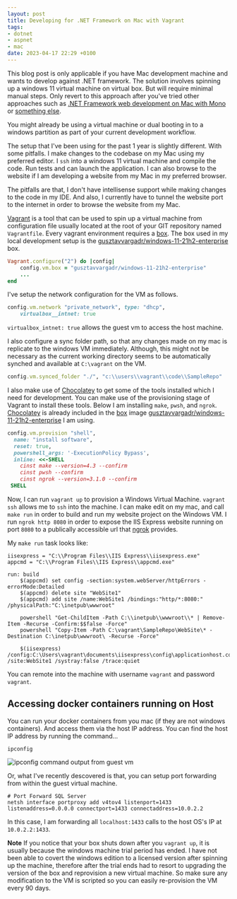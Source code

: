 ```yaml
---
layout: post
title: Developing for .NET Framework on Mac with Vagrant
tags:
- dotnet
- aspnet
- mac
date: 2023-04-17 22:29 +0100
---
```

This blog post is only applicable if you have Mac development machine and wants 
to develop against .NET framework. The solution involves spinning up a windows 11 
virtual machine on virtual box. But will require minimal manual steps. Only 
revert to this approach after you've tried other approaches such as 
[.NET Framework web development on Mac with Mono][on-mac-with-mono] or 
[something else][net-framework-from-mac].

You might already be using a virtual machine or dual booting in to a windows
partition as part of your current development workflow. 

The setup that I've been using for the past 1 year is slightly different. With
some pitfalls. I make changes to the codebase on my Mac using my preferred 
editor. I `ssh` into a windows 11 virtual machine and compile the code. Run 
tests and can launch the application. I can also browse to the website if I am
developing a website from my Mac in my preferred browser. 

The pitfalls are that, I don't have intellisense support while making changes to
the code in my IDE. And also, I currently have to tunnel the website port to the
internet in order to browse the website from my Mac.

[Vagrant] is a tool that can be used to spin up a virtual machine from 
configuration file usually located at the root of your GIT repository named 
`Vagrantfile`. Every vagrant environment requires a [box]. The box used in my 
local development setup is the [gusztavvargadr/windows-11-21h2-enterprise] box.

```ruby
Vagrant.configure("2") do |config|
    config.vm.box = "gusztavvargadr/windows-11-21h2-enterprise"
    ...
end
```

I've setup the network configuration for the VM as follows. 

```ruby
config.vm.network "private_network", type: "dhcp",
    virtualbox__intnet: true
```

`virtualbox_intnet: true` allows the guest vm to access the host machine.

I also configure a sync folder path, so that any changes made on my mac is
replicate to the windows VM immediately. Although, this might not be necessary
as the current working directory seems to be automatically synched and available
at `C:\vagrant` on the VM.

```ruby
config.vm.synced_folder "./", "c:\\users\\vagrant\\code\\SampleRepo"
```

I also make use of [Chocolatey] to get some of the tools installed which I need
for development. You can make use of the provisioning stage of Vagrant to
install these tools. Below I am installing `make`, `pwsh`, and `ngrok`. 
[Chocolatey] is already included in the [box] image [gusztavvargadr/windows-11-21h2-enterprise]
I am using.

```ruby
config.vm.provision "shell",
  name: "install software",
  reset: true,
  powershell_args: '-ExecutionPolicy Bypass',
  inline: <<-SHELL
    cinst make --version=4.3 --confirm
    cinst pwsh --confirm
    cinst ngrok --version=3.1.0 --confirm
 SHELL
``` 

Now, I can run `vagrant up` to provision a Windows Virtual Machine. `vagrant ssh`
allows me to `ssh` into the machine. I can make edit on my mac, and call 
`make run` in order to build and run my website project on the
Windows VM. I run `ngrok http 8080` in order to expose the IIS Express website
running on port `8080` to a publically accessible url that [ngrok] provides.

My `make run` task looks like:

```make
iisexpress = "C:\\Program Files\\IIS Express\\iisexpress.exe"
appcmd = "C:\\Program Files\\IIS Express\\appcmd.exe"

run: build
    $(appcmd) set config -section:system.webServer/httpErrors -errorMode:Detailed
    $(appcmd) delete site "WebSite1"
    $(appcmd) add site /name:WebSite1 /bindings:"http/*:8080:" /physicalPath:"C:\inetpub\wwwroot"
    
    powershell "Get-ChildItem -Path C:\\inetpub\\wwwroot\\* | Remove-Item -Recurse -Confirm:$$false -Force"
    powershell "Copy-Item -Path C:\vagrant\SampleRepo\WebSite\* -Destination C:\inetpub\wwwroot\ -Recurse -Force"

    $(iisexpress) /config:C:\Users\vagrant\documents\iisexpress\config\applicationhost.config /site:WebSite1 /systray:false /trace:quiet
```

You can remote into the machine with username `vagrant` and password `vagrant`.

## Accessing docker containers running on Host

You can run your docker containers from you mac (if they are not windows containers). And access them via the host IP address. You can find the host
IP address by running the command...
```
ipconfig
```

![ipconfig command output from guest vm](https://res.cloudinary.com/chekkan/image/upload/v1681766792/vagrant_win_vm_ipconfig_cqqpok.png)

Or, what I've recently descovered is that, you can setup port forwarding from
within the guest virtual machine. 

```
# Port Forward SQL Server
netsh interface portproxy add v4tov4 listenport=1433 listenaddress=0.0.0.0 connectport=1433 connectaddress=10.0.2.2
```

In this case, I am forwarding all `localhost:1433` calls to the host OS's IP at
`10.0.2.2:1433`.

**Note**
If you notice that your box shuts down after you `vagrant up`, it is usually
because the windows machine trial period has ended. I have not been able to 
covert the windows edition to a licensed version after spinning up the machine, 
therefore after the trial ends had to resort to upgrading the version of the
box and reprovision a new virtual machine. So make sure any modification to the
VM is scripted so you can easily re-provision the VM every 90 days.

[Vagrant]: <https://www.vagrantup.com/>
[box]: <https://vagrantcloud.com/search>
[gusztavvargadr/windows-11-21h2-enterprise]: <https://app.vagrantup.com/gusztavvargadr/boxes/windows-11-21h2-enterprise>
[chocolatey]: <https://chocolatey.org/>
[ngrok]: <https://ngrok.com/>
[on-mac-with-mono]: <{% post_url 2022-12-06-net-framework-web-development-on-mac-with-mono %}>
[net-framework-from-mac]: <{% post_url 2022-11-13-developing-for-net-framework-from-mac %}>